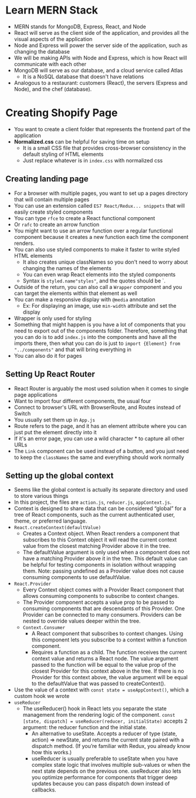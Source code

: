 # Learn MERN Stack

- MERN stands for MongoDB, Express, React, and Node
- React will serve as the client side of the application, and provides all the visual aspects of the application
- Node and Express will power the server side of the application, such as changing the database
- We will be making APIs with Node and Express, which is how React will communicate with each other
- MongoDB will serve as our database, and a cloud service called Atlas
  - It is a NoSQL database that doesn't have relations
- Analogous to a restaurant: customers (React), the servers (Express and Node), and the chef (database).

# Creating Shopify Page

- You want to create a client folder that represents the frontend part of the application
- **Normalized.css** can be helpful for saving time on setup
  - It is a small CSS file that provides cross-browser consistency in the default styling of HTML elements
  - Just replace whatever is in `index.css` with normalized css

## Creating landing page

- For a browser with multiple pages, you want to set up a pages directory that will contain multiple pages
- You can use an extension called `ES7 React/Redux... snippets` that will easily create styled components
- You can type `rfce` to create a React functional component
- Or `rafc` to create an arrow function
- You might want to use an arrow function over a regular functional component because it creates a new function each time the component renders.
- You can also use styled components to make it faster to write styled HTML elements
  - It also creates unique classNames so you don't need to worry about changing the names of the elements
  - You can even wrap React elements into the styled components
  - Syntax is `styled.name"styles"`, and the quotes should be `.
- Outside of the return, you can also call a `Wrapper` component and you can target the elements within that element as well
- You can make a responsive display with `@media` annotation
  - Ex: For displaying an image, use `min-width` attribute and set the display
- Wrapper is only used for styling
- Something that might happen is you have a lot of components that you need to export out of the components folder. Therefore, something that you can do is to add `index.js` into the components and have all the imports there, then what you can do is just to `import {Element} from "../components"` and that will bring everything in
- You can also do it for pages

## Setting Up React Router

- React Router is arguably the most used solution when it comes to single page applications
- Want to import four different components, the usual four
- Connect to browser's URL with BrowserRoute, and Routes instead of Switch
- You usually set them up in `App.js`
- Route refers to the page, and it has an element attribute where you can just put the element directly into it
- If it's an error page, you can use a wild character \* to capture all other URLs
- The `Link` component can be used instead of a button, and you just need to keep the `classNames` the same and everything should work normally

## Setting up the global context

- Seems like the global context is actually its separate directory and used to store various things
- In this project, the files are `action.js`, `reducer.js`, `appContext.js`.
- Context is designed to share data that can be considered “global” for a tree of React components, such as the current authenticated user, theme, or preferred language.
- `React.createContext(defaultValue)`
  - Creates a Context object. When React renders a component that subscribes to this Context object it will read the current context value from the closest matching Provider above it in the tree.
  - The defaultValue argument is only used when a component does not have a matching Provider above it in the tree. This default value can be helpful for testing components in isolation without wrapping them. Note: passing undefined as a Provider value does not cause consuming components to use defaultValue.
- `React.Provider`
  - Every Context object comes with a Provider React component that allows consuming components to subscribe to context changes.
  - The Provider component accepts a value prop to be passed to consuming components that are descendants of this Provider. One Provider can be connected to many consumers. Providers can be nested to override values deeper within the tree.
  - `Context.Consumer`
    - A React component that subscribes to context changes. Using this component lets you subscribe to a context within a function component.
    - Requires a function as a child. The function receives the current context value and returns a React node. The value argument passed to the function will be equal to the value prop of the closest Provider for this context above in the tree. If there is no Provider for this context above, the value argument will be equal to the defaultValue that was passed to createContext().
- Use the value of a context with `const state = useAppContext()`, which a custom hook we wrote
- `useReducer`
  - The useReducer() hook in React lets you separate the state management from the rendering logic of the component. `const [state, dispatch] = useReducer(reducer, initialState)` accepts 2 argument: the reducer function and the initial state.
    - An alternative to useState. Accepts a reducer of type (state, action) => newState, and returns the current state paired with a dispatch method. (If you’re familiar with Redux, you already know how this works.)
    - useReducer is usually preferable to useState when you have complex state logic that involves multiple sub-values or when the next state depends on the previous one. useReducer also lets you optimize performance for components that trigger deep updates because you can pass dispatch down instead of callbacks.
